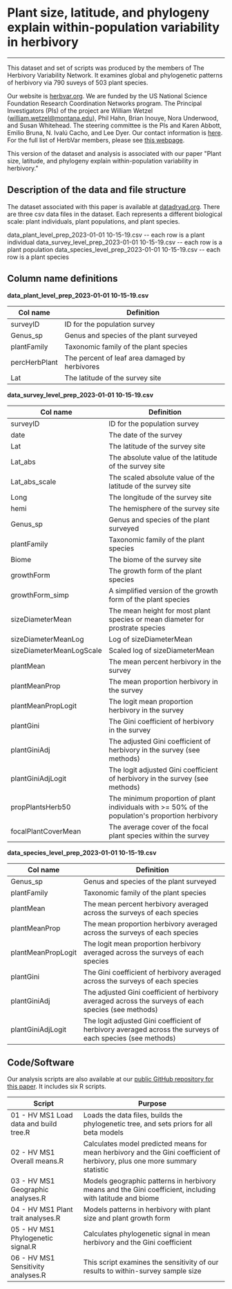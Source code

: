 # Plant size, latitude, and phylogeny explain within-population variability in herbivory
---

This dataset and set of scripts was produced by the members of The Herbivory Variability Network. It examines global and phylogenetic patterns of herbivory via 790 suveys of 503 plant species. 

Our website is [herbvar.org](https://herbvar.org). We are funded by the US National Science Foundation Research Coordination Networks program. The Principal Investigators (PIs) of the project are William Wetzel (william.wetzel@montana.edu), Phil Hahn, Brian Inouye, Nora Underwood, and Susan Whitehead. The steering committee is the PIs and Karen Abbott, Emilio Bruna, N. Ivalú Cacho, and Lee Dyer. Our contact information is [here](https://herbvar.org/leadership.html). For the full list of HerbVar members, please see [this webpage](https://herbvar.org/CollaboratorDirectory.html).

This version of the dataset and analysis is associated with our paper "Plant size, latitude, and phylogeny explain within-population variability in herbivory."


## Description of the data and file structure

The dataset associated with this paper is available at [datadryad.org](datadryad.ord). There are three csv data files in the dataset. Each represents a different biological scale: plant individuals, plant populations, and plant species.

data_plant_level_prep_2023-01-01 10-15-19.csv -- each row is a plant individual
data_survey_level_prep_2023-01-01 10-15-19.csv -- each row is a plant population
data_species_level_prep_2023-01-01 10-15-19.csv -- each row is a plant species

## Column name definitions

**data_plant_level_prep_2023-01-01 10-15-19.csv**

| Col name | Definition |
| --- | --- |
| surveyID | ID for the population survey |
| Genus_sp | Genus and species of the plant surveyed |
| plantFamily | Taxonomic family of the plant species |
| percHerbPlant | The percent of leaf area damaged by herbivores |
| Lat | The latitude of the survey site |

**data_survey_level_prep_2023-01-01 10-15-19.csv**

| Col name | Definition |
| --- | --- |
| surveyID | ID for the population survey |
| date | The date of the survey |
| Lat | The latitude of the survey site |
| Lat_abs | The absolute value of the latitude of the survey site |
| Lat_abs_scale | The scaled absolute value of the latitude of the survey site |
| Long | The longitude of the survey site |
| hemi | The hemisphere of the survey site |
| Genus_sp | Genus and species of the plant surveyed |
| plantFamily | Taxonomic family of the plant species |
| Biome | The biome of the survey site |
| growthForm | The growth form of the plant species |
| growthForm_simp | A simplified version of the growth form of the plant species |
| sizeDiameterMean | The mean height for most plant species or mean diameter for prostrate species |
| sizeDiameterMeanLog | Log of sizeDiameterMean |
| sizeDiameterMeanLogScale | Scaled log of sizeDiameterMean |
| plantMean | The mean percent herbivory in the survey |
| plantMeanProp | The mean proportion herbivory in the survey |
| plantMeanPropLogit | The logit mean proportion herbivory in the survey |
| plantGini | The Gini coefficient of herbivory in the survey |
| plantGiniAdj | The adjusted Gini coefficient of herbivory in the survey (see methods) |
| plantGiniAdjLogit | The logit adjusted Gini coefficient of herbivory in the survey (see methods) |
| propPlantsHerb50 | The minimum proportion of plant individuals with >= 50% of the population's proportion herbivory |
| focalPlantCoverMean | The average cover of the focal plant species within the survey |

**data_species_level_prep_2023-01-01 10-15-19.csv**

| Col name | Definition |
| --- | --- |
| Genus_sp | Genus and species of the plant surveyed |
| plantFamily | Taxonomic family of the plant species |
| plantMean | The mean percent herbivory averaged across the surveys of each species |
| plantMeanProp | The mean proportion herbivory averaged across the surveys of each species |
| plantMeanPropLogit | The logit mean proportion herbivory averaged across the surveys of each species |
| plantGini | The Gini coefficient of herbivory averaged across the surveys of each species |
| plantGiniAdj | The adjusted Gini coefficient of herbivory averaged across the surveys of each species (see methods) |
| plantGiniAdjLogit | The logit adjusted Gini coefficient of herbivory averaged across the surveys of each species (see methods) |


## Code/Software

Our analysis scripts are also available at our [public GitHub repository for this paper](https://github.com/HerbVar-Network/HV-Large-Patterns-MS-public). It includes six R scripts.

| Script | Purpose |
| --- | --- |
| 01 - HV MS1 Load data and build tree.R | Loads the data files, builds the phylogenetic tree, and sets priors for all beta models |
| 02 - HV MS1 Overall means.R | Calculates model predicted means for mean herbivory and the Gini coefficient of herbivory, plus one more summary statistic |
| 03 - HV MS1 Geographic analyses.R | Models geographic patterns in herbivory means and the Gini coefficient, including with latitude and biome |
| 04 - HV MS1 Plant trait analyses.R | Models patterns in herbivory with plant size and plant growth form |
| 05 - HV MS1 Phylogenetic signal.R | Calculates phylogenetic signal in mean herbivory and the Gini coefficient |
| 06 - HV MS1 Sensitivity analyses.R | This script examines the sensitivity of our results to within-survey sample size |
